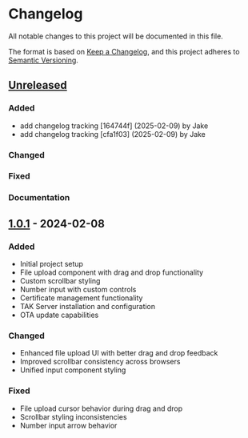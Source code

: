 # Changelog

All notable changes to this project will be documented in this file.

The format is based on [Keep a Changelog](https://keepachangelog.com/en/1.0.0/),
and this project adheres to [Semantic Versioning](https://semver.org/spec/v2.0.0.html).

## [Unreleased]

### Added

- add changelog tracking [164744f] (2025-02-09) by Jake
- add changelog tracking [cfa1f03] (2025-02-09) by Jake

### Changed

### Fixed

### Documentation

## [1.0.1] - 2024-02-08

### Added
- Initial project setup
- File upload component with drag and drop functionality
- Custom scrollbar styling
- Number input with custom controls
- Certificate management functionality
- TAK Server installation and configuration
- OTA update capabilities

### Changed
- Enhanced file upload UI with better drag and drop feedback
- Improved scrollbar consistency across browsers
- Unified input component styling

### Fixed
- File upload cursor behavior during drag and drop
- Scrollbar styling inconsistencies
- Number input arrow behavior

[Unreleased]: https://github.com/your-username/tak-manager/compare/v1.0.1...HEAD
[1.0.1]: https://github.com/your-username/tak-manager/releases/tag/v1.0.1
